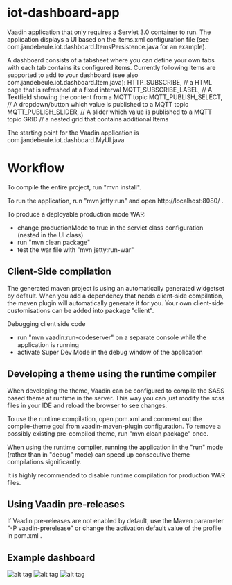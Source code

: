 iot-dashboard-app
==============

Vaadin application that only requires a Servlet 3.0 container to run.
The application displays a UI based on the items.xml configuration file (see com.jandebeule.iot.dashboard.ItemsPersistence.java for an example).

A dashboard consists of a tabsheet where you can define your own tabs with each tab contains its configured items.
Currently following items are supported to add to your dashboard (see also com.jandebeule.iot.dashboard.Item.java):
		HTTP_SUBSCRIBE, 		// a HTML page that is refreshed at a fixed interval
		MQTT_SUBSCRIBE_LABEL,	// A Textfield showing the content from a MQTT topic
		MQTT_PUBLISH_SELECT,	// A dropdown/button which value is published to a MQTT topic
		MQTT_PUBLISH_SLIDER,	// A slider which value is published to a MQTT topic
		GRID 					// a nested grid that contains additional Items

The starting point for the Vaadin application is com.jandebeule.iot.dashboard.MyUI.java  


Workflow
========

To compile the entire project, run "mvn install".

To run the application, run "mvn jetty:run" and open http://localhost:8080/ .

To produce a deployable production mode WAR:
- change productionMode to true in the servlet class configuration (nested in the UI class)
- run "mvn clean package"
- test the war file with "mvn jetty:run-war"

Client-Side compilation
-------------------------

The generated maven project is using an automatically generated widgetset by default. 
When you add a dependency that needs client-side compilation, the maven plugin will 
automatically generate it for you. Your own client-side customisations can be added into
package "client".

Debugging client side code
  - run "mvn vaadin:run-codeserver" on a separate console while the application is running
  - activate Super Dev Mode in the debug window of the application

Developing a theme using the runtime compiler
-------------------------

When developing the theme, Vaadin can be configured to compile the SASS based
theme at runtime in the server. This way you can just modify the scss files in
your IDE and reload the browser to see changes.

To use the runtime compilation, open pom.xml and comment out the compile-theme 
goal from vaadin-maven-plugin configuration. To remove a possibly existing 
pre-compiled theme, run "mvn clean package" once.

When using the runtime compiler, running the application in the "run" mode 
(rather than in "debug" mode) can speed up consecutive theme compilations
significantly.

It is highly recommended to disable runtime compilation for production WAR files.

Using Vaadin pre-releases
-------------------------

If Vaadin pre-releases are not enabled by default, use the Maven parameter
"-P vaadin-prerelease" or change the activation default value of the profile in pom.xml .

Example dashboard
-----------------
![alt tag](https://github.com/jandebeule/iot-dashboard-app/blob/master/example1.png)
![alt tag](https://github.com/jandebeule/iot-dashboard-app/blob/master/example2.png)
![alt tag](https://github.com/jandebeule/iot-dashboard-app/blob/master/example3.png)


